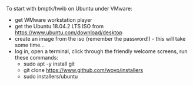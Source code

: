 To start with bmptk/hwib on Ubuntu under VMware:

- get WMware workstation player
- get the Ubuntu 18.04.2 LTS ISO from https://www.ubuntu.com/download/desktop
- create an image from the iso (remember the password!) - this will take some time...
- log in, open a terminal, click through the friendly welcome screens, run these commands:
   - sudo apt -y install git
   - git clone https://www.github.com/wovo/installers
   - sudo installers/ubuntu
